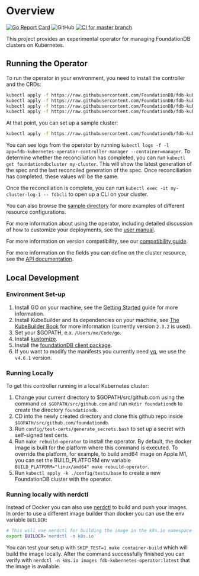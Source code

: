 # Overview

[![Go Report Card](https://goreportcard.com/badge/github.com/FoundationDB/fdb-kubernetes-operator)](https://goreportcard.com/report/github.com/FoundationDB/fdb-kubernetes-operator)
![GitHub](https://img.shields.io/github/license/FoundationDB/fdb-kubernetes-operator)
[![CI for master branch](https://github.com/FoundationDB/fdb-kubernetes-operator/actions/workflows/pull_request.yml/badge.svg)](https://github.com/FoundationDB/fdb-kubernetes-operator/actions/workflows/pull_request.yml)

This project provides an experimental operator for managing FoundationDB
clusters on Kubernetes.

## Running the Operator

To run the operator in your environment, you need to install the controller and
the CRDs:

```bash
kubectl apply -f https://raw.githubusercontent.com/FoundationDB/fdb-kubernetes-operator/master/config/crd/bases/apps.foundationdb.org_foundationdbclusters.yaml
kubectl apply -f https://raw.githubusercontent.com/FoundationDB/fdb-kubernetes-operator/master/config/crd/bases/apps.foundationdb.org_foundationdbbackups.yaml
kubectl apply -f https://raw.githubusercontent.com/FoundationDB/fdb-kubernetes-operator/master/config/crd/bases/apps.foundationdb.org_foundationdbrestores.yaml
kubectl apply -f https://raw.githubusercontent.com/foundationdb/fdb-kubernetes-operator/master/config/samples/deployment.yaml
```

At that point, you can set up a sample cluster:

```bash
kubectl apply -f https://raw.githubusercontent.com/foundationdb/fdb-kubernetes-operator/master/config/samples/cluster.yaml
```

You can see logs from the operator by running
`kubectl logs -f -l app=fdb-kubernetes-operator-controller-manager --container=manager`. To determine whether the reconciliation has completed, you can run `kubectl get foundationdbcluster my-cluster`. This will show the latest generation of the
spec and the last reconciled generation of the spec. Once reconciliation has completed, these values will be the same.

Once the reconciliation is complete, you can run `kubectl exec -it my-cluster-log-1 -- fdbcli` to open up a CLI on your cluster.

You can also browse the [sample directory](config/samples) for more examples of different resource configurations.

For more information about using the operator, including detailed discussion of how to customize your deployments, see the [user manual](docs/manual/index.md).

For more information on version compatibility, see our [compatibility guide](docs/compatibility.md).

For more information on the fields you can define on the cluster resource, see
the [API documentation](docs/cluster_spec.md).

## Local Development

### Environment Set-up

1. Install GO on your machine, see the [Getting Started](https://golang.org/doc/install) guide for more information.
2. Install KubeBuilder and its dependencies on your machine, see [The KubeBuilder Book](https://book.kubebuilder.io/quick-start.html) for more information (currently version `2.3.2` is used).
3. Set your $GOPATH, e.x. `/Users/me/Code/go`.
4. Install [kustomize](https://github.com/kubernetes-sigs/kustomize).
5. Install the [foundationDB client package](https://www.foundationdb.org/download).
6. If you want to modify the manifests you currently need [yq](https://github.com/mikefarah/yq), we use the `v4.6.1` version.

### Running Locally

To get this controller running in a local Kubernetes cluster:

1. Change your current directory to $GOPATH/src/github.com using the
   command `cd $GOPATH/src/github.com` and run `mkdir foundationdb`
   to create the directory `foundationdb`.
2. CD into the newly created directory and clone this github repo inside
   `$GOPATH/src/github.com/foundationdb`.
3. Run `config/test-certs/generate_secrets.bash` to set up a secret with
   self-signed test certs.
4. Run `make rebuild-operator` to install the operator. By default, the
   docker image is built for the platform where this command is executed.
   To override the platform, for example, to build amd64 image on Apple M1,
   you can set the BUILD_PLATFORM env variable
   `BUILD_PLATFORM="linux/amd64" make rebuild-operator`.
5. Run `kubectl apply -k ./config/tests/base`
   to create a new FoundationDB cluster with the operator.

### Running locally with nerdctl

Instead of Docker you can also use [nerdctl](https://github.com/containerd/nerdctl) to build and push your images.
In order to use a different image builder than docker you can use the env variable `BUILDER`:

```bash
# This will use nerdctl for building the image in the k8s.io namespace
export BUILDER='nerdctl -n k8s.io'
```

You can test your setup with `SKIP_TEST=1 make container-build` which will build the image locally.
After the command successfully finished you can verify with `nerdctl -n k8s.io images fdb-kubernetes-operator:latest` that the image is available.
